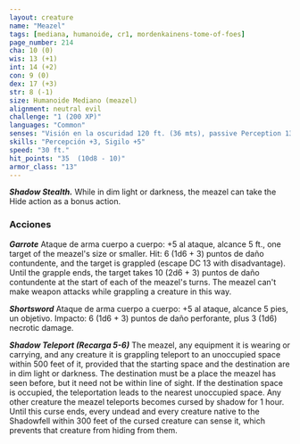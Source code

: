 ```yaml
---
layout: creature
name: "Meazel"
tags: [mediana, humanoide, cr1, mordenkainens-tome-of-foes]
page_number: 214
cha: 10 (0)
wis: 13 (+1)
int: 14 (+2)
con: 9 (0)
dex: 17 (+3)
str: 8 (-1)
size: Humanoide Mediano (meazel)
alignment: neutral evil
challenge: "1 (200 XP)"
languages: "Common"
senses: "Visión en la oscuridad 120 ft. (36 mts), passive Perception 13"
skills: "Percepción +3, Sigilo +5"
speed: "30 ft."
hit_points: "35  (10d8 - 10)"
armor_class: "13"
---
```


***Shadow Stealth.*** While in dim light or darkness, the meazel can take the Hide action as a bonus action.

### Acciones

***Garrote*** Ataque de arma cuerpo a cuerpo: +5 al ataque, alcance 5 ft., one target of the meazel's size or smaller. Hit: 6 (1d6 + 3) puntos de daño contundente, and the target is grappled (escape DC 13 with disadvantage). Until the grapple ends, the target takes 10 (2d6 + 3) puntos de daño contundente at the start of each of the meazel's turns. The meazel can't make weapon attacks while grappling a creature in this way.

***Shortsword*** Ataque de arma cuerpo a cuerpo: +5 al ataque, alcance 5 pies, un objetivo. Impacto: 6 (1d6 + 3) puntos de daño perforante, plus 3 (1d6) necrotic damage.

***Shadow Teleport (Recarga 5-6)*** The meazel, any equipment it is wearing or carrying, and any creature it is grappling teleport to an unoccupied space within 500 feet of it, provided that the starting space and the destination are in dim light or darkness. The destination must be a place the meazel has seen before, but it need not be within line of sight. If the destination space is occupied, the teleportation leads to the nearest unoccupied space.
Any other creature the meazel teleports becomes cursed by shadow for 1 hour. Until this curse ends, every undead and every creature native to the Shadowfell within 300 feet of the cursed creature can sense it, which prevents that creature from hiding from them.